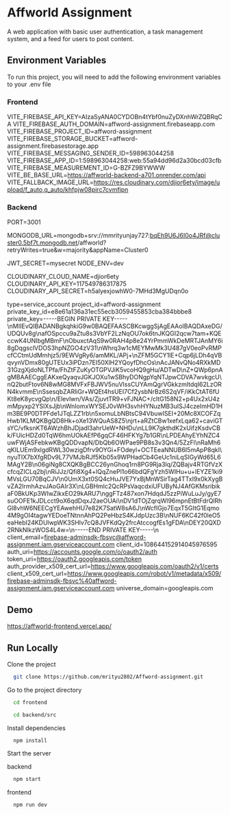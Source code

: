 
# Affworld Assignment

A web application with basic user authentication, a task management system, and a feed for users to post content.


## Environment Variables

To run this project, you will need to add the following environment variables to your .env file

### Frontend

VITE_FIREBASE_API_KEY=AIzaSyANA0CYDOBn4tYbf0nuZyDXnhWrZQBRqCA
VITE_FIREBASE_AUTH_DOMAIN=affword-assignment.firebaseapp.com
VITE_FIREBASE_PROJECT_ID=affword-assignment
VITE_FIREBASE_STORAGE_BUCKET=affword-assignment.firebasestorage.app
VITE_FIREBASE_MESSAGING_SENDER_ID=598963044258
VITE_FIREBASE_APP_ID=1:598963044258:web:55a94dd96d2a30bcd03cfb
VITE_FIREBASE_MEASUREMENT_ID=G-BZFZ9BYWWW
VITE_BE_BASE_URL=https://affworld-backend-a701.onrender.com/api
VITE_FALLBACK_IMAGE_URL=https://res.cloudinary.com/djior6ety/image/upload/f_auto,q_auto/khfpjw08pirc7cvmfipn


### Backend

PORT=3001

MONGODB_URL=mongodb+srv://mmrityunjay727:bqEh9U6J6I0o4JRf@cluster0.5bf7t.mongodb.net/affworld?retryWrites=true&w=majority&appName=Cluster0

JWT_SECRET=mysecret
NODE_ENV=dev

CLOUDINARY_CLOUD_NAME=djior6ety
CLOUDINARY_API_KEY=117549786317875
CLOUDINARY_API_SECRET=h5alyexjowhW0-7MHd3MgUDqn0o

type=service_account
project_id=affword-assignment
private_key_id=e8e61a136a31ec55ecb3059455853cba384bbbe8
private_key=-----BEGIN PRIVATE KEY-----\nMIIEvQIBADANBgkqhkiG9w0BAQEFAASCBKcwggSjAgEAAoIBAQDAxeDG/UDQUv8g\nafOSpccu9aZtu8s3VbYF2LzNqOU7ok6tnJKQGI2qcw7tam+KQEccwK4UNIbgMBmF\nObuxctAqS9w0RAH4p8e24YrPmmWkDeMRTJAnMY6i8gDqgsclVDOS3hpNZGO4zV31\nWhrq3w1cMEYMwMk3U487gV0eoPvRMPcfCCtmUdMmhjz5/9EWVgRy6/amMKL/APj+\nZFM5GCY1lE+Cqp6jLDh4qVBqvynVDmx80gUTEUx3iPDzn7EI50XlH2YQoyfDhcOs\nAcJANvQNo4RXkMD31GzgXjdoNLTPfa/FhZtFZuKyOTGPVJiK5vcoHQ9gHu/ADTwD\nZ+QWp6pnAgMBAAECggEAKxeQyaqvJGKJOXu1wSBhyDONgpYqNTJpwCDVA7wvkgcU\nQ2butFtov6N8wMG8MVFxFBJWV5nuVIssCUYAmQgrVGkkzmItdqI62LzORN4kvmmE\nSsesqbZARliGr+WQEt4hsUEI7Cf2ysbNrBz6S2qVF/iKkCtAT6fUKt8eK8ycvgQp\n/Elevlwn/VAs/ZjuvtTR9+vFJNAC+/cltG158N2+p4Ux2xU4zmMpyxp2YSlXsJjb\nWnIomxWYSEJ0vWH3svhHYNuzMB3uISJ4czeImHD1Hm3BE9P0DTPFde1JTqLZZ1rb\n5xomuLbNBtsC94VbuwISEI+20Mc8XCOFZqHwb1KLMQKBgQD8Hk+oXe13WQuAS8Z5\njrt+aRZtCBw1xefxLqa62+caviGTsYC/vfksnKT6AWzhBhJDjadl3ahrUeW+NHDu\nLL9K7gkthdK2xUifzKsdvCBk/FUicHDZd0TqW6hmUOkAEfP6gqCF46HFKYg7b1GR\nLPDEAhyEYhNZC4uwFWjASFebkwKBgQDDvapN/DbQb6OWPae9PB8s3v3Qn4/5ZzFl\nRaMh6qKILUEm9xlgdRWL30wzigDfrv9OYGi+FOdeyl+OCTEeaNNUB6I5mApP8qkI\nyuTIX7bXfgRDv9L77VMJbRJf5Kb05x9WPHadCb4GeUc1niLqSIGyWd65L6MAgY2B\n06giNg8CXQKBgBCC26ynGhoq1rn8PG9Rja3lq/ZQBajv4RTGfVzXcfcqZICLq2bj\nRiJJz/Qfi8Xg4+lQqZnePl1o66bdQFgYzh5WIHu+u+IEYZE1ki9MVsLGU70BqCJV\n0UmX3xt0SQ4cHuJVE7YxBjMnWSirTag4TTxI9x0kXygBvZA2lrmhAzvJAoGAIr3X\nLGBHmlc2QcRPsVaqcdxiUFUByNJ4AfGKMsribikaF0BkUKp3WIwZikxEO29kARU7\nggFTz487xon7HdqdJ5zzPiWuLuJy/gyE7suOOFE1kJDLcct9oX6qdDqxJ2aeOUAi\nDV1dTOjZqrqWl96mpnEtBtFdrQlRhGl8vhW6NEECgYEAwehHU7e82K7SatW8sA6J\nWcfIGjo7EqxT5GItG1Eqmo4M9gOI4tagwYEDoeTNtnnAhPQ2PeHbzS4KJdpUzc3B\nNUF6KC42f0leO5eaHebI24KDUlwpWK3SHlv7cQ8JVFKdQy2frcAtccogfEs1gFDA\nDEY20QXD2RNkNlkzWOS4L4w=\n-----END PRIVATE KEY-----\n
client_email=firebase-adminsdk-fbsvc@affword-assignment.iam.gserviceaccount.com
client_id=108644152914045976595
auth_uri=https://accounts.google.com/o/oauth2/auth
token_uri=https://oauth2.googleapis.com/token
auth_provider_x509_cert_url=https://www.googleapis.com/oauth2/v1/certs
client_x509_cert_url=https://www.googleapis.com/robot/v1/metadata/x509/firebase-adminsdk-fbsvc%40affword-assignment.iam.gserviceaccount.com
universe_domain=googleapis.com



## Demo

https://affworld-frontend.vercel.app/


## Run Locally

Clone the project

```bash
  git clone https://github.com/mrityu2802/Affword-assignment.git
```

Go to the project directory

```bash
  cd frontend

  cd backend/src
```

Install dependencies

```bash
  npm install
```

Start the server

backend
```bash
  npm start
```

frontend
```bash
  npm run dev
```


